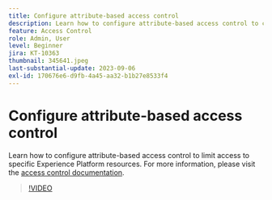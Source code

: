 ```yaml
---
title: Configure attribute-based access control
description: Learn how to configure attribute-based access control to control access to specific Experience Platform resources.
feature: Access Control
role: Admin, User
level: Beginner
jira: KT-10363
thumbnail: 345641.jpeg
last-substantial-update: 2023-09-06
exl-id: 170676e6-d9fb-4a45-aa32-b1b27e8533f4
---
```

# Configure attribute-based access control

Learn how to configure attribute-based access control to limit access to specific Experience Platform resources. For more information, please visit the [access control documentation](https://experienceleague.adobe.com/docs/experience-platform/access-control/abac/overview.html).

>[!VIDEO](https://video.tv.adobe.com/v/345641?learn=on&enablevpops)
